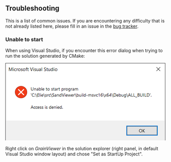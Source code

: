 ## Troubleshooting

This is a list of common issues. If you are encountering any difficulty that is not already listed here, please fill in an issue in the [bug tracker](https://github.com/eliemichel/GrainViewer/issues).

### Unable to start

When using Visual Studio, if you encounter this error dialog when trying to run the solution generated by CMake:

![Start up issue](images/unable-to-start.png)

Right click on *GrainViewer* in the solution explorer (right panel, in default Visual Studio window layout) and chose "Set as StartUp Project".
